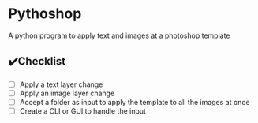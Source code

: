 # Pythoshop
A python program to apply text and images at a photoshop template

## ✔️Checklist
- [ ] Apply a text layer change
- [ ] Apply an image layer change
- [ ] Accept a folder as input to apply the template to all the images at once
- [ ] Create a CLI or GUI to handle the input
